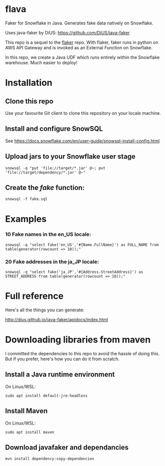 # flava
Faker for Snowflake in Java. Generates fake data natively on Snowflake.

Uses java-faker by DiUS: https://github.com/DiUS/java-faker

This repo is a sequel to the [flaker](https://github.com/jamesweakley/flaker) repo. With flaker, faker runs in python on AWS API Gateway and is invoked as an External Function on Snowflake.

In this repo, we create a Java UDF which runs entirely within the Snowflake warehouse. Much easier to deploy!

# Installation

## Clone this repo
Use your favourite Git client to clone this repository on your locale machine.
## Install and configure SnowSQL
See https://docs.snowflake.com/en/user-guide/snowsql-install-config.html

## Upload jars to your Snowflake user stage

`snowsql -q "put 'file://target/*.jar' @~; put 'file://target/dependency/*.jar' @~"`

## Create the *fake* function:

`snowsql -f fake.sql`

# Examples

### 10 Fake names in the en_US locale:

`snowsql -q "select fake('en_US','#{Name.FullName}') as FULL_NAME from table(generator(rowcount => 10));"`

### 20 Fake addresses in the ja_JP locale:

`snowsql -q "select fake('ja_JP','#{Address.StreetAddress}') as STREET_ADDRESS from table(generator(rowcount => 10));"`

# Full reference
Here's all the things you can generate:

http://dius.github.io/java-faker/apidocs/index.html

# Downloading libraries from maven
I committed the dependencies to this repo to avoid the hassle of doing this. But if you prefer, here's how you can do it from scratch.
## Install a Java runtime environment
On Linux/WSL:

`sudo apt install default-jre-headless`

## Install Maven
On Linux/WSL:

`sudo apt install maven`

## Download javafaker and dependancies

`mvn install dependency:copy-dependencies`